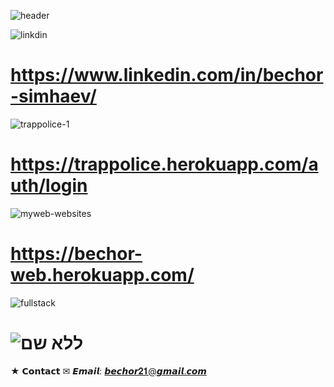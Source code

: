 ![header](https://capsule-render.vercel.app/api?type=wave&color=gradient&height=225&section=header&text=Hi%20👋,%20I'm%20Bechor&fontSize=35&fontAlignY=32)

<!--
**bechor25/bechor25** is a ✨ _special_ ✨ repository because its `README.md` (this file) appears on your GitHub profile.

Here are some ideas to get you started:

- 🔭 I’m currently working on ...
- 🌱 I’m currently learning ...
- 👯 I’m looking to collaborate on ...
- 🤔 I’m looking for help with ...
- 💬 Ask me about ...
- 📫 How to reach me: ...
- 😄 Pronouns: ...
- ⚡ Fun fact: ...
-->
![linkdin](https://user-images.githubusercontent.com/48318320/103272405-711c5800-49c5-11eb-937f-fa1c266c40fc.png) 
# https://www.linkedin.com/in/bechor-simhaev/

![trappolice-1](https://user-images.githubusercontent.com/48318320/103273153-4d5a1180-49c7-11eb-807f-cf2988e16ee4.png)
# https://trappolice.herokuapp.com/auth/login

![myweb-websites](https://user-images.githubusercontent.com/48318320/103272915-b8571880-49c6-11eb-9988-cc27be899075.jpg)
# https://bechor-web.herokuapp.com/

![fullstack](https://user-images.githubusercontent.com/48318320/103273033-fce2b400-49c6-11eb-8247-c351a63d2d7d.png)
# ![ללא שם](https://user-images.githubusercontent.com/48318320/103272245-066b1c80-49c5-11eb-9366-3536295abb3c.png)

★  𝗖𝗼𝗻𝘁𝗮𝗰𝘁
✉ 𝙀𝙢𝙖𝙞𝙡: 𝙗𝙚𝙘𝙝𝙤𝙧𝟐𝟏@𝙜𝙢𝙖𝙞𝙡.𝙘𝙤𝙢
